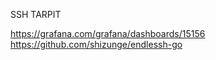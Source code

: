 SSH TARPIT

https://grafana.com/grafana/dashboards/15156<br>
https://github.com/shizunge/endlessh-go
